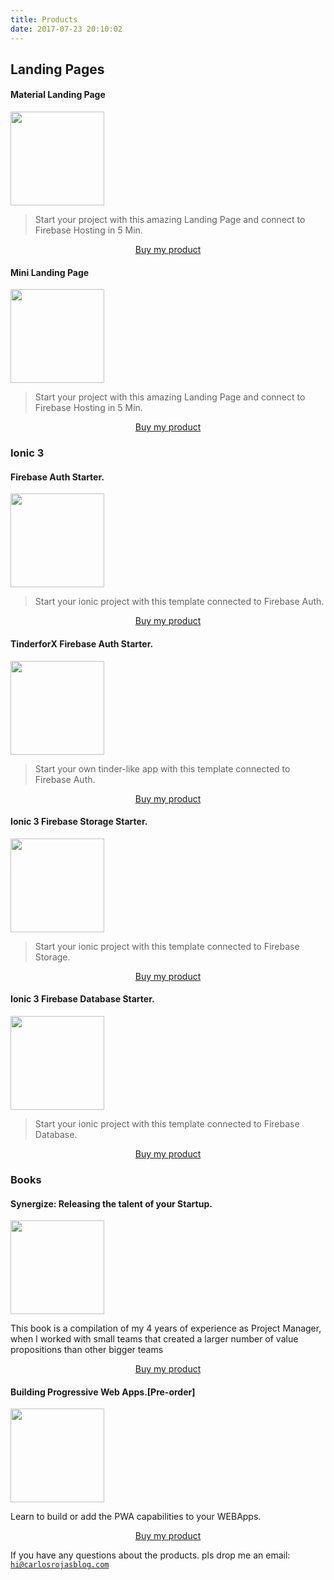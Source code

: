 ```yaml
---
title: Products
date: 2017-07-23 20:10:02
---
```

<h2>Landing Pages</h2>
<div class="container">
 <div class="row">
  <div class="col-6 col-md-6">
    <h4>Material Landing Page</h4>
    <img src="https://firebasestorage.googleapis.com/v0/b/landing1-5fd18.appspot.com/o/minimal-mockup.gif?alt=media&token=b2a267c3-fe69-4755-afa8-48047c3a0664" class="img-thumbnail" width="150">
    <blockquote>Start your project with this amazing Landing Page and connect to Firebase Hosting in 5 Min.</blockquote>
    <div align="center"><a class="gumroad-button" href="https://gum.co/dtoqRv" target="_blank" data-gumroad-single-product="true">Buy my product</a></div>
  </div>
  <div class="col-6 col-md-6">
  <h4>Mini Landing Page</h4>
    <img src="https://firebasestorage.googleapis.com/v0/b/landing2-ba237.appspot.com/o/minimal-mockup.gif?alt=media&token=22892e92-5ebf-4486-aa82-63a8e5759df2" class="img-thumbnail" width="150">
    <blockquote>Start your project with this amazing Landing Page and connect to Firebase Hosting in 5 Min.</blockquote>
    <div align="center"><a class="gumroad-button" href="https://gum.co/UEIeA" target="_blank" data-gumroad-single-product="true">Buy my product</a></div>
  </div>
  </div>

  <div class="row">
  <div class="col-12">
    <h3>Ionic 3</h3>
  </div>
  </div>
<div class="row">
 <div class="col-6 col-md-6">
<h4>Firebase Auth Starter.</h4>
<img src="https://firebasestorage.googleapis.com/v0/b/modular-source-808.appspot.com/o/images%2F1.png?alt=media&token=2b35bd31-a600-4e07-b6d4-ed59cde6e63e" class="img-thumbnail" width="150"/>

<blockquote>Start your ionic project with this template connected to Firebase Auth.</blockquote>

<div align="center"><a class="gumroad-button" href="https://gumroad.com/l/MhVRV" target="_blank" data-gumroad-single-product="true">Buy my product</a>
</div>
</div>

<div class="col-6 col-md-6">
<h4>TinderforX Firebase Auth Starter.</h4>

<img src="https://firebasestorage.googleapis.com/v0/b/modular-source-808.appspot.com/o/images%2F2.png?alt=media&token=367a32a0-831d-4927-bc18-2e3b7070ace3" class="img-thumbnail" width="150"/>

<blockquote>Start your own tinder-like app with this template connected to Firebase Auth.</blockquote>

<div align="center"><a class="gumroad-button" href="https://gumroad.com/l/QYExO" target="_blank" data-gumroad-single-product="true">Buy my product</a></div>
</div>
</div>

<div class="row">
 <div class="col-6 col-md-6">
<h4>Ionic 3 Firebase Storage Starter.</h4>

<img src="https://firebasestorage.googleapis.com/v0/b/modular-source-808.appspot.com/o/images%2F4.png?alt=media&token=02d9dc7c-6581-49e7-8502-d44f796aec6e" class="img-thumbnail" width="150"/>

<blockquote>Start your ionic project with this template connected to Firebase Storage.</blockquote>

<div align="center"><a class="gumroad-button" href="https://gumroad.com/l/MhVRV" target="_blank" data-gumroad-single-product="true">Buy my product</a>
</div>
</div>

<div class="col-6 col-md-6">
<h4>Ionic 3 Firebase Database Starter.</h4>

<img src="https://firebasestorage.googleapis.com/v0/b/modular-source-808.appspot.com/o/images%2Ficon.png?alt=media&token=6e235028-6aa0-47a8-9b6a-5f251460c223" class="img-thumbnail" width="150"/>

<blockquote>Start your ionic project with this template connected to Firebase Database.</blockquote>

<div align="center"><a class="gumroad-button" href="https://gumroad.com/l/QYExO" target="_blank" data-gumroad-single-product="true">Buy my product</a></div>
</div>
</div>

<div class="row">
  <div class="col-12">
    <h3>Books</h3>
  </div>
  </div>
<div class="row">
 <div class="col-6 col-md-6">
<h4>Synergize: Releasing the talent of your Startup.</h4>
<img src="https://www.sinergizar.com/images/screenshot_2.jpg" class="img-thumbnail" width="150"/>

This book is a compilation of my 4 years of experience as Project Manager, when I worked with small teams that created a larger number of value propositions than other bigger teams

<div align="center"><a class="gumroad-button" href="https://gum.co/GDeFU" target="_blank" data-gumroad-single-product="true">Buy my product</a></div>
</div>

 <div class="col-6 col-md-6">
<h4>Building Progressive Web Apps.[Pre-order]</h4>
<img src="https://firebasestorage.googleapis.com/v0/b/modular-source-808.appspot.com/o/images%2FWritingClass.png?alt=media&token=a21bb99d-4b4d-4154-9ef4-71a82c21a8f2" class="img-thumbnail" width="150"/>

Learn to build or add the PWA capabilities to your WEBApps. 

<div align="center"><a class="gumroad-button" href="https://gum.co/ETzoP" target="_blank" data-gumroad-single-product="true">Buy my product</a></div>
</div>
</div>


If you have any questions about the products. pls drop me an email: <code>hi@carlosrojasblog.com</code>

<script async src="https://gumroad.com/js/gumroad.js"></script>

</div>